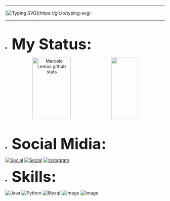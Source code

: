 ***
[![Typing SVG](https://readme-typing-svg.herokuapp.com/?color=FF8B13&size=30&center=true&vCenter=true&width=1000&lines=HI+,+MY+NAME+IS+LEMINHOS!;EXQUEÇA+TUDO!!!;)](https://git.io/typing-svg)
***
 
<br><li><b><font size="45">My Status:</font></b></li>
<div align="center">  
  <img width="49%" height="195px" src="https://github-readme-stats.vercel.app/api?username=lemmores&show_icons=true&count_private=true&hide_border=true&title_color=FF3232&icon_color=FF3232&text_color=FFFFFF&bg_color=000000" alt="Marcelo Lemos github stats" /> 
  <img width="41%" height="195px" src="https://github-readme-stats.vercel.app/api/top-langs/?username=lemmores&layout=compact&hide_border=true&title_color=FF3232&text_color=FFFFFF&bg_color=000000" />
</div>

<br><li><b><font size="45">Social Midia:</font></b></li>

[![Social](https://img.shields.io/badge/LinkedIn-0077B5?style=for-the-badge&logo=linkedin&logoColor=white)](https://www.linkedin.com/in/marcelo-hslemos/)
[![Social](https://img.shields.io/badge/GitHub-100000?style=for-the-badge&logo=github&logoColor=white)](https://github.com/lemmores?tab=repositories)
[![Instagram](https://img.shields.io/badge/Instagram-%23E4405F.svg?style=for-the-badge&logo=Instagram&logoColor=white)](https://www.instagram.com/lemosceloo/?next=%2F)

<li><b><font size="45">Skills:</font></b></li>

![Java](https://img.shields.io/badge/java-%23ED8B00.svg?style=for-the-badge&logo=java&logoColor=white)
![Python](https://img.shields.io/badge/python-3670A0?style=for-the-badge&logo=python&logoColor=ffdd54)
![Mysql](https://img.shields.io/badge/MySQL-00000F?style=for-the-badge&logo=mysql&logoColor=white)
![image](https://img.shields.io/badge/html-1d1626?style=for-the-badge&logo=html5&logoColor=60c3fc)
![image](https://img.shields.io/badge/css-1d1626?style=for-the-badge&logo=css3&logoColor=60c3fc)


</div>
